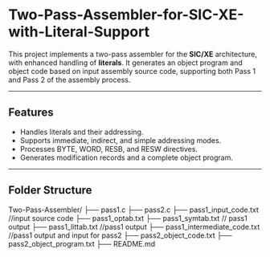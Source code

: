 # Two-Pass-Assembler-for-SIC-XE-with-Literal-Support

This project implements a two-pass assembler for the **SIC/XE** architecture, with enhanced handling of **literals**. It generates an object program and object code based on input assembly source code, supporting both Pass 1 and Pass 2 of the assembly process.

---

## Features
- Handles literals and their addressing.
- Supports immediate, indirect, and simple addressing modes.
- Processes BYTE, WORD, RESB, and RESW directives.
- Generates modification records and a complete object program.

---

## Folder Structure
Two-Pass-Assembler/
├── pass1.c
├── pass2.c
├── pass1_input_code.txt //input source code
├── pass1_optab.txt
├── pass1_symtab.txt    // pass1 output 
├── pass1_littab.txt     //pass1 output
├── pass1_intermediate_code.txt //pass1 output and input for pass2
├── pass2_object_code.txt
├── pass2_object_program.txt
├── README.md


